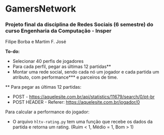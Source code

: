 # GamersNetwork
### Projeto final da disciplina de Redes Sociais (6 semestre) do curso Engenharia da Computação - Insper

Filipe Borba e Martim F. José

**To-do:**
* Selecionar 40 perfis de jogadores
* Para cada perfil, pegar as últimas 12 partidas**
* Montar uma rede social, sendo cada nó um jogador e cada partida um atributo, com performance*** e parceiros de time.

** Para pegar as últimas 12 partidas:
* POST - https://aquelesite.com.br/api/statistics/11679/search/0/pt-br
* POST HEADER - Referer: https://aquelesite.com.br/jogador/0

Para calcular a performance do jogador:
* O arquivo `hltv-rating.py` tem uma função que recebe os dados da partida e retorna um rating. (Ruim < 1, Médio = 1, Bom > 1)